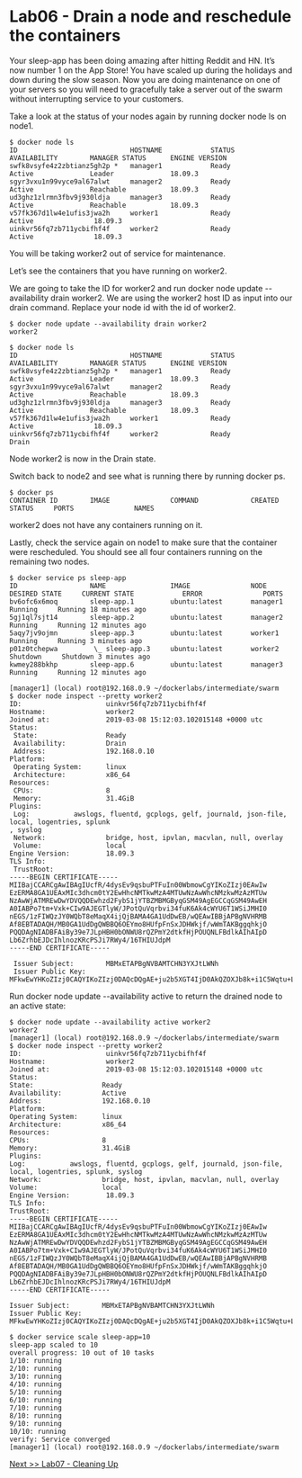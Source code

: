 # Lab06 - Drain a node and reschedule the containers

Your sleep-app has been doing amazing after hitting Reddit and HN. It’s now number 1 on the App Store! You have scaled up during the holidays and down during the slow season. Now you are doing maintenance on one of your servers so you will need to gracefully take a server out of the swarm without interrupting service to your customers.

Take a look at the status of your nodes again by running docker node ls on node1.

```
$ docker node ls
ID                            HOSTNAME            STATUS              AVAILABILITY        MANAGER STATUS      ENGINE VERSION
swfk8vsyfe4z2zbtianz5gh2p *   manager1            Ready               Active              Leader              18.09.3
sgyr3vxu1n99vyce9al67alwt     manager2            Ready               Active              Reachable           18.09.3
ud3ghz1zlrmn3fbv9j930ldja     manager3            Ready               Active              Reachable           18.09.3
v57fk367d1lw4e1ufis3jwa2h     worker1             Ready               Active               18.09.3
uinkvr56fq7zb711ycbifhf4f     worker2             Ready               Active               18.09.3
```

You will be taking worker2 out of service for maintenance.

Let’s see the containers that you have running on worker2.

We are going to take the ID for worker2 and run docker node update --availability drain worker2. 
We are using the worker2 host ID as input into our drain command. Replace your node id with the id of worker2.

```
$ docker node update --availability drain worker2
worker2
```

```
$ docker node ls
ID                            HOSTNAME            STATUS              AVAILABILITY        MANAGER STATUS      ENGINE VERSION
swfk8vsyfe4z2zbtianz5gh2p *   manager1            Ready               Active              Leader              18.09.3
sgyr3vxu1n99vyce9al67alwt     manager2            Ready               Active              Reachable           18.09.3
ud3ghz1zlrmn3fbv9j930ldja     manager3            Ready               Active              Reachable           18.09.3
v57fk367d1lw4e1ufis3jwa2h     worker1             Ready               Active               18.09.3
uinkvr56fq7zb711ycbifhf4f     worker2             Ready               Drain
```


Node worker2 is now in the Drain state.

Switch back to node2 and see what is running there by running docker ps.

```
$ docker ps
CONTAINER ID        IMAGE               COMMAND             CREATED             STATUS     PORTS               NAMES
```

worker2 does not have any containers running on it.

Lastly, check the service again on node1 to make sure that the container were rescheduled. 
You should see all four containers running on the remaining two nodes.

```
$ docker service ps sleep-app
ID                  NAME                IMAGE               NODE                DESIRED STATE     CURRENT STATE            ERROR               PORTS
bv6ofc6x6moq        sleep-app.1         ubuntu:latest       manager1            Running     Running 18 minutes ago
5gj1ql7sjt14        sleep-app.2         ubuntu:latest       manager2            Running     Running 12 minutes ago
5aqy7jv9ojmn        sleep-app.3         ubuntu:latest       worker1             Running     Running 3 minutes ago
p01z0tchepwa         \_ sleep-app.3     ubuntu:latest       worker2             Shutdown     Shutdown 3 minutes ago
kwmey288bkhp        sleep-app.6         ubuntu:latest       manager3            Running     Running 12 minutes ago
```

```
[manager1] (local) root@192.168.0.9 ~/dockerlabs/intermediate/swarm
$ docker node inspect --pretty worker2
ID:                     uinkvr56fq7zb711ycbifhf4f
Hostname:               worker2
Joined at:              2019-03-08 15:12:03.102015148 +0000 utc
Status:
 State:                 Ready
 Availability:          Drain
 Address:               192.168.0.10
Platform:
 Operating System:      linux
 Architecture:          x86_64
Resources:
 CPUs:                  8
 Memory:                31.4GiB
Plugins:
 Log:           awslogs, fluentd, gcplogs, gelf, journald, json-file, local, logentries, splunk
, syslog
 Network:               bridge, host, ipvlan, macvlan, null, overlay
 Volume:                local
Engine Version:         18.09.3
TLS Info:
 TrustRoot:
-----BEGIN CERTIFICATE-----
MIIBajCCARCgAwIBAgIUcfR/4dysEv9qsbuPTFuIn00WbmowCgYIKoZIzj0EAwIw
EzERMA8GA1UEAxMIc3dhcm0tY2EwHhcNMTkwMzA4MTUwNzAwWhcNMzkwMzAzMTUw
NzAwWjATMREwDwYDVQQDEwhzd2FybS1jYTBZMBMGByqGSM49AgEGCCqGSM49AwEH
A0IABPo7tm+Vxk+CIw9AJEGTlyW/JPotQuVqrbvi34fuK6Ak4cWYU6T1WSiJMHI0
nEGS/1zFIWQzJY0WQbT8eMaqX4ijQjBAMA4GA1UdDwEB/wQEAwIBBjAPBgNVHRMB
Af8EBTADAQH/MB0GA1UdDgQWBBQ6OEYmo8HUfpFnSxJDHWkjf/wWmTAKBggqhkjO
PQQDAgNIADBFAiBy39e7JLpHBH0bONWU8rQZPmY2dtkfHjPOUQNLFBdlkAIhAIpD
Lb6ZrhbEJDcIhlnozKRcPSJi7RWy4/16THIUJdpM
-----END CERTIFICATE-----

 Issuer Subject:        MBMxETAPBgNVBAMTCHN3YXJtLWNh
 Issuer Public Key:     MFkwEwYHKoZIzj0CAQYIKoZIzj0DAQcDQgAE+ju2b5XGT4IjD0AkQZOXJb8k+i1C5Wqtu+Lfh+4roCThxZhTpPVZKIkwcjScQZL/XMUhZDMljRZBtPx4xqpfiA==
 ```
 
 Run docker node update --availability active <NODE-ID> to return the drained node to an active state:
 
 ```
 $ docker node update --availability active worker2
worker2
[manager1] (local) root@192.168.0.9 ~/dockerlabs/intermediate/swarm
$ docker node inspect --pretty worker2
ID:                     uinkvr56fq7zb711ycbifhf4f
Hostname:               worker2
Joined at:              2019-03-08 15:12:03.102015148 +0000 utc
Status:
 State:                 Ready
 Availability:          Active
 Address:               192.168.0.10
Platform:
 Operating System:      linux
 Architecture:          x86_64
Resources:
 CPUs:                  8
 Memory:                31.4GiB
Plugins:
 Log:           awslogs, fluentd, gcplogs, gelf, journald, json-file, local, logentries, splunk, syslog
 Network:               bridge, host, ipvlan, macvlan, null, overlay
 Volume:                local
Engine Version:         18.09.3
TLS Info:
 TrustRoot:
-----BEGIN CERTIFICATE-----
MIIBajCCARCgAwIBAgIUcfR/4dysEv9qsbuPTFuIn00WbmowCgYIKoZIzj0EAwIw
EzERMA8GA1UEAxMIc3dhcm0tY2EwHhcNMTkwMzA4MTUwNzAwWhcNMzkwMzAzMTUw
NzAwWjATMREwDwYDVQQDEwhzd2FybS1jYTBZMBMGByqGSM49AgEGCCqGSM49AwEH
A0IABPo7tm+Vxk+CIw9AJEGTlyW/JPotQuVqrbvi34fuK6Ak4cWYU6T1WSiJMHI0
nEGS/1zFIWQzJY0WQbT8eMaqX4ijQjBAMA4GA1UdDwEB/wQEAwIBBjAPBgNVHRMB
Af8EBTADAQH/MB0GA1UdDgQWBBQ6OEYmo8HUfpFnSxJDHWkjf/wWmTAKBggqhkjO
PQQDAgNIADBFAiBy39e7JLpHBH0bONWU8rQZPmY2dtkfHjPOUQNLFBdlkAIhAIpD
Lb6ZrhbEJDcIhlnozKRcPSJi7RWy4/16THIUJdpM
-----END CERTIFICATE-----

 Issuer Subject:        MBMxETAPBgNVBAMTCHN3YXJtLWNh
 Issuer Public Key:     MFkwEwYHKoZIzj0CAQYIKoZIzj0DAQcDQgAE+ju2b5XGT4IjD0AkQZOXJb8k+i1C5Wqtu+Lfh+4roCThxZhTpPVZKIkwcjScQZL/XMUhZDMljRZBtPx4xqpfiA==
 ```
 
 ```
 $ docker service scale sleep-app=10
sleep-app scaled to 10
overall progress: 10 out of 10 tasks
1/10: running
2/10: running
3/10: running
4/10: running
5/10: running
6/10: running
7/10: running
8/10: running
9/10: running
10/10: running
verify: Service converged
[manager1] (local) root@192.168.0.9 ~/dockerlabs/intermediate/swarm
```

[Next >> Lab07 - Cleaning Up](https://github.com/collabnix/dockerlabs/blob/master/intermediate/swarm/lab07-cleaning-up.md)
